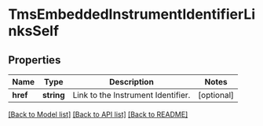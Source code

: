 # TmsEmbeddedInstrumentIdentifierLinksSelf

## Properties
Name | Type | Description | Notes
------------ | ------------- | ------------- | -------------
**href** | **string** | Link to the Instrument Identifier. | [optional] 

[[Back to Model list]](../README.md#documentation-for-models) [[Back to API list]](../README.md#documentation-for-api-endpoints) [[Back to README]](../README.md)


